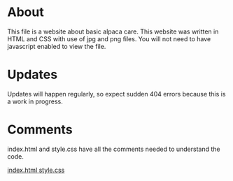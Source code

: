 <h1> About </h1>
<p> This file is a website about basic alpaca care. This website was written in HTML and CSS with use of jpg and png files. You will not need to have javascript enabled to view the file. </p>
<h1> Updates </h1>
<p> Updates will happen regularly, so expect sudden 404 errors because this is a work in progress. </p>
<h1> Comments </h1>
<p> index.html and style.css have all the comments needed to understand the code. </p>
<a href="docs/index.html"> index.html </a>
<a href="docs/style.css"> style.css </a>
